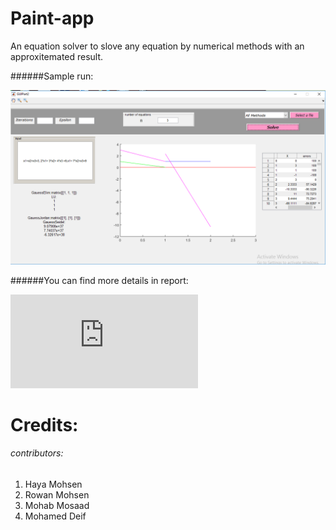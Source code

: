 # Paint-app 
An equation solver to slove any equation by numerical methods with an approxitemated result.

######Sample run: 

![3](https://raw.githubusercontent.com/yousefzook/Equation-solver-MATLAB/master/samplerun.png)

######You can find more details in report: 

![Report](https://github.com/yousefzook/Equation-solver-MATLAB/blob/master/Root%20Finder%20and%20Systems.pdf)


# Credits:
###### contributors:
1. Haya Mohsen
2. Rowan Mohsen
3. Mohab Mosaad
4. Mohamed Deif
